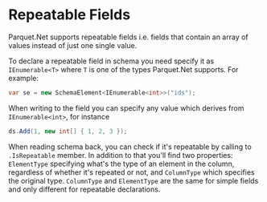# Repeatable Fields

Parquet.Net supports repeatable fields i.e. fields that contain an array of values instead of just one single value.

To declare a repeatable field in schema you need specify it as `IEnumerable<T>` where `T` is one of the types Parquet.Net supports. For example:

```csharp
var se = new SchemaElement<IEnumerable<int>>("ids");
```

When writing to the field you can specify any value which derives from `IEnumerable<int>`, for instance

```csharp
ds.Add(1, new int[] { 1, 2, 3 });
```

When reading schema back, you can check if it's repeatable by calling to `.IsRepeatable` member. In addition to that you'll find two properties: `ElementType` specifying what's the type of an element in the column, regardless of whether it's repeated or not, and `ColumnType` which specifies the original type. `ColumnType` and `ElementType` are the same for simple fields and only different for repeatable declarations.